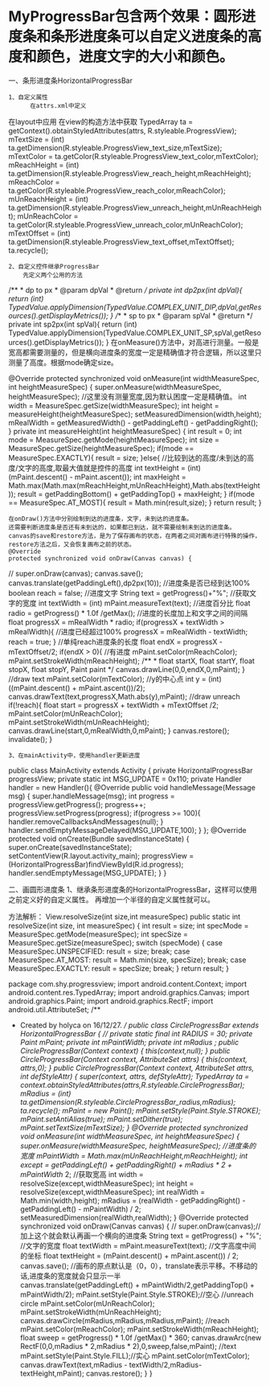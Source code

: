# MyProgressBar包含两个效果：圆形进度条和条形进度条可以自定义进度条的高度和颜色，进度文字的大小和颜色。

一、条形进度条HorizontalProgressBar

    1、自定义属性
          在attrs.xml中定义
            
<resources>
    <declare-styleable name="ProgressView">
        <attr name="unreach_color" format="color"/>
        <attr name="unreach_height" format="dimension"/>
        <attr name="reach_color" format="color"/>
        <attr name="reach_height" format="dimension"/>
        <attr name="text_color" format="color"/>
        <attr name="text_size" format="dimension"/>
        <attr name="text_offset" format="dimension"/>
    </declare-styleable>
</resources>
          在layout中应用
<ScrollView xmlns:android="http://schemas.android.com/apk/res/android"
//添加引用，最后是包名，空间名称shy是自定义的，也可以换成其他的
    xmlns:shy="http://schemas.android.com/apk/res/com.shy.progressview"
    android:layout_width="match_parent"
    android:layout_height="match_parent">
    <LinearLayout
        android:layout_width="match_parent"
        android:layout_height="wrap_content"
        android:orientation="vertical">
        <com.shy.progressview.HorizontalProgressBar
            android:id="@+id/progress"
            android:layout_width="match_parent"
            android:layout_height="wrap_content"
            android:layout_marginTop="30dp"
            shy:text_size="20sp"
            shy:text_color="#0105ef"
            android:padding="10dp"
            android:progress="0"/>
    </LinearLayout>
</ScrollView>
          在view的构造方法中获取
 TypedArray ta = getContext().obtainStyledAttributes(attrs, R.styleable.ProgressView);
        mTextSize = (int) ta.getDimension(R.styleable.ProgressView_text_size,mTextSize);
        mTextColor = ta.getColor(R.styleable.ProgressView_text_color,mTextColor);
        mReachHeight = (int) ta.getDimension(R.styleable.ProgressView_reach_height,mReachHeight);
        mReachColor = ta.getColor(R.styleable.ProgressView_reach_color,mReachColor);
        mUnReachHeight = (int) ta.getDimension(R.styleable.ProgressView_unreach_height,mUnReachHeight);
        mUnReachColor = ta.getColor(R.styleable.ProgressView_unreach_color,mUnReachColor);
        mTextOffset = (int) ta.getDimension(R.styleable.ProgressView_text_offset,mTextOffset);
        ta.recycle();

    2、自定义控件继承ProgressBar
        先定义两个公用的方法
   /**
     * dp to px
     * @param dpVal
     * @return
     */
    private int dp2px(int dpVal){
        return (int) TypedValue.applyDimension(TypedValue.COMPLEX_UNIT_DIP,dpVal,getResources().getDisplayMetrics());
    }
    /**
     * sp to px
     * @param spVal
     * @return
     */
    private int sp2px(int spVal){
        return (int) TypedValue.applyDimension(TypedValue.COMPLEX_UNIT_SP,spVal,getResources().getDisplayMetrics());
    }
    在onMeasure()方法中，对高进行测量。一般是宽高都需要测量的，但是横向进度条的宽度一定是精确值才符合逻辑，所以这里只测量了高度。根据mode确定size。
    
   @Override
    protected synchronized void onMeasure(int widthMeasureSpec, int heightMeasureSpec) {
        super.onMeasure(widthMeasureSpec, heightMeasureSpec);
        //这里没有测量宽度,因为默认困度一定是精确值。
        int width = MeasureSpec.getSize(widthMeasureSpec);
        int height = measureHeight(heightMeasureSpec);
        setMeasuredDimension(width,height);
        mRealWidth = getMeasuredWidth() - getPaddingLeft() - getPaddingRight();
    }
  private int measureHeight(int heightMeasureSpec) {
        int result = 0;
        int mode = MeasureSpec.getMode(heightMeasureSpec);
        int size = MeasureSpec.getSize(heightMeasureSpec);
        if(mode == MeasureSpec.EXACTLY){
            result = size;
        }else{
            //比较到达的高度/未到达的高度/文字的高度,取最大值就是控件的高度
            int textHeight = (int) (mPaint.descent() - mPaint.ascent());
            int maxHeight = Math.max(Math.max(mReachHeight,mUnReachHeight),Math.abs(textHeight));
            result = getPaddingBottom() + getPaddingTop() + maxHeight;
        }
        if(mode == MeasureSpec.AT_MOST){
            result = Math.min(result,size);
        }
        return result;
    }

    在onDraw()方法中分别绘制到达的进度条，文字，未到达的进度条。
    还需要判断进度条是否还有未到达的，如果都已到达，就不需要绘制未到达的进度条。
    canvas的save和restore方法，是为了保存画布的状态，在两者之间对画布进行特殊的操作，restore方法之后，又会恢复画布之前的状态。
    @Override
    protected synchronized void onDraw(Canvas canvas) {
//        super.onDraw(canvas);
        canvas.save();
        canvas.translate(getPaddingLeft(),dp2px(10));
        //进度条是否已经到达100%
        boolean reach = false;
        //进度文字
        String text = getProgress()+"%";
        //获取文字的宽度
        int textWidth = (int) mPaint.measureText(text);
        //进度百分比
        float radio = getProgress() * 1.0f /getMax();
        //进度的长度加上和文字之间的间隔
        float progressX = mRealWidth * radio;
        if(progressX + textWidth > mRealWidth){
            //进度已经超过100%
            progressX = mRealWidth - textWidth;
            reach = true;
        }
        //单纯reach进度条的长度
        float endX = progressX - mTextOffset/2;
        if(endX > 0){
            //有进度
            mPaint.setColor(mReachColor);
            mPaint.setStrokeWidth(mReachHeight);
            /**
             * float startX, float startY, float stopX, float stopY, Paint paint
             */
            canvas.drawLine(0,0,endX,0,mPaint);
        }
        //draw text
        mPaint.setColor(mTextColor);
        //y的中心点
        int y = (int) ((mPaint.descent() + mPaint.ascent())/2);
        canvas.drawText(text,progressX,Math.abs(y),mPaint);
        //draw unreach
        if(!reach){
            float start = progressX + textWidth + mTextOffset /2;
            mPaint.setColor(mUnReachColor);
            mPaint.setStrokeWidth(mUnReachHeight);
            canvas.drawLine(start,0,mRealWidth,0,mPaint);
        }
        canvas.restore();
        invalidate();
    }

    3、在mainActivity中，使用handler更新进度
    
public class MainActivity extends Activity {
    private HorizontalProgressBar progressView;
    private static int MSG_UPDATE = 0x110;
    private Handler handler = new Handler(){
        @Override
        public void handleMessage(Message msg) {
            super.handleMessage(msg);
            int progress = progressView.getProgress();
            progress++;
            progressView.setProgress(progress);
            if(progress >= 100){
                handler.removeCallbacksAndMessages(null);
            }
            handler.sendEmptyMessageDelayed(MSG_UPDATE,100);
        }
    };
    @Override
    protected void onCreate(Bundle savedInstanceState) {
        super.onCreate(savedInstanceState);
        setContentView(R.layout.activity_main);
        progressView = (HorizontalProgressBar)findViewById(R.id.progress);
        handler.sendEmptyMessage(MSG_UPDATE);
    }
}

二、画圆形进度条
    1、继承条形进度条的HorizontalProgressBar，这样可以使用之前定义好的自定义属性。
        再增加一个半径的自定义属性就可以。
      

 方法解析：
View.resolveSize(int size,int measureSpec)
public static int resolveSize(int size, int measureSpec) {
         int result = size;
         int specMode = MeasureSpec.getMode(measureSpec);
         int specSize =  MeasureSpec.getSize(measureSpec);
         switch (specMode) {
         case MeasureSpec.UNSPECIFIED:
             result = size;
             break;
         case MeasureSpec.AT_MOST:
             result = Math.min(size, specSize);
             break;
         case MeasureSpec.EXACTLY:
             result = specSize;
             break;
         }
         return result;
     }

package com.shy.progressview;
import android.content.Context;
import android.content.res.TypedArray;
import android.graphics.Canvas;
import android.graphics.Paint;
import android.graphics.RectF;
import android.util.AttributeSet;
/**
 * Created by holyca on 16/12/27.
 */
public class CircleProgressBar extends HorizontalProgressBar {
//    private static final int RADIUS = 30;
    private Paint mPaint;
    private int mPaintWidth;
    private int mRadius ;
    public CircleProgressBar(Context context) {
        this(context,null);
    }
    public CircleProgressBar(Context context, AttributeSet attrs) {
        this(context, attrs,0);
    }
    public CircleProgressBar(Context context, AttributeSet attrs, int defStyleAttr) {
        super(context, attrs, defStyleAttr);
        TypedArray ta = context.obtainStyledAttributes(attrs,R.styleable.CircleProgressBar);
        mRadius = (int) ta.getDimension(R.styleable.CircleProgressBar_radius,mRadius);
        ta.recycle();
        mPaint = new Paint();
        mPaint.setStyle(Paint.Style.STROKE);
        mPaint.setAntiAlias(true);
        mPaint.setDither(true);
        mPaint.setTextSize(mTextSize);
    }
    @Override
    protected synchronized void onMeasure(int widthMeasureSpec, int heightMeasureSpec) {
        super.onMeasure(widthMeasureSpec, heightMeasureSpec);
        //进度条的宽度
        mPaintWidth = Math.max(mUnReachHeight,mReachHeight);
        int except = getPaddingLeft() + getPaddingRight() + mRadius * 2 + mPaintWidth* 2;
        //获取宽高
        int width = resolveSize(except,widthMeasureSpec);
        int height = resolveSize(except,widthMeasureSpec);
        int realWidth = Math.min(width,height);
        mRadius = (realWidth - getPaddingRight() -getPaddingLeft() - mPaintWidth) / 2;
        setMeasuredDimension(realWidth,realWidth);
    }
    @Override
    protected synchronized void onDraw(Canvas canvas) {
//        super.onDraw(canvas);//加上这个就会默认再画一个横向的进度条
        String text = getProgress() + "%";
//文字的宽度
        float textWidth = mPaint.measureText(text);
        //文字高度中间的坐标
        float textHeight = (mPaint.descent() + mPaint.ascent()) / 2;
        canvas.save();
//画布的原点默认是（0，0），translate表示平移。不移动的话,进度条的宽度就会只显示一半       
 canvas.translate(getPaddingLeft() + mPaintWidth/2,getPaddingTop() + mPaintWidth/2);
  mPaint.setStyle(Paint.Style.STROKE);//空心
        //unreach circle
        mPaint.setColor(mUnReachColor);
        mPaint.setStrokeWidth(mUnReachHeight);
        canvas.drawCircle(mRadius,mRadius,mRadius,mPaint);
        //reach
        mPaint.setColor(mReachColor);
        mPaint.setStrokeWidth(mReachHeight);
        float sweep = getProgress() * 1.0f /getMax() * 360;
        canvas.drawArc(new RectF(0,0,mRadius * 2,mRadius * 2),0,sweep,false,mPaint);
        //text
        mPaint.setStyle(Paint.Style.FILL);//实心
        mPaint.setColor(mTextColor);
        canvas.drawText(text,mRadius - textWidth/2,mRadius-textHeight,mPaint);
        canvas.restore();
    }
}




